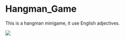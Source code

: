 # Hangman_Game
This is a hangman minigame, it use English adjectives.

![](https://i.ibb.co/KmymphV/Captura-de-pantalla-de-2022-07-31-17-11-38.png)
